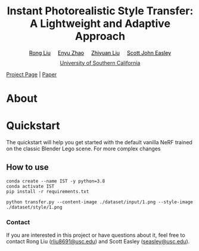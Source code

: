 <h1 align="center"> Instant Photorealistic Style Transfer:<br /> A Lightweight and Adaptive Approach </h1>
<div style="margin-bottom: 0.7em; margin-top:0.2em;text-align:center" class="authors">
<a style="color:#000000;" href="https://rongliu-leo.github.io/">Rong Liu</a>&nbsp;&nbsp;&nbsp;&nbsp;
<a style="color:#000000;" href="https://www.linkedin.com/in/enyu-zhao-564566250/">Enyu Zhao</a>&nbsp;&nbsp;&nbsp;&nbsp;
<a style="color:#000000;" href="https://www.linkedin.com/in/liuzy98/">Zhiyuan Liu</a>&nbsp;&nbsp;&nbsp;&nbsp;
<a style="color:#000000;" href="https://viterbi.usc.edu/directory/faculty/Easley/Scott">Scott John Easley</a>
</div>

<div style="text-align:center" class="affiliations">
                    <a href="https://www.usc.edu/">University of Southern California<sup></sup></a> 
                </div> 

[Project Page](https://viterbi.usc.edu/directory/faculty/Easley/Scott) | [Paper](https://viterbi.usc.edu/directory/faculty/Easley/Scott)

 


# About



# Quickstart
The quickstart will help you get started with the default vanilla NeRF trained on the classic Blender Lego scene. For more complex changes


## How to use
    conda create --name IST -y python=3.8
    conda activate IST
    pip install -r requirements.txt

    python transfer.py --content-image ./dataset/input/1.png --style-image ./dataset/style/1.png




### Contact
If you are interested in this project or have questions about it, feel free to contact Rong Liu (<rliu8691@usc.edu>) and Scott Easley (<seasley@usc.edu>).